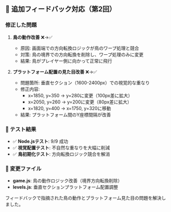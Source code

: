 ## 🔧 追加フィードバック対応（第2回）

### 修正した問題

1. **鳥の動作改善** ❌→✅
   - 原因: 画面端での方向転換ロジックが鳥のワープ処理と競合
   - 対策: 鳥の境界での方向転換を削除し、ワープ処理のみに変更
   - 結果: 鳥がプレイヤー側に向かって正常に飛行

2. **プラットフォーム配置の見た目改善** ❌→✅
   - 問題箇所: 垂直セクション（1600-2400px）での視覚的な重なり
   - 修正内容:
     - x=1850, y=350 → y=280に変更（100px差に拡大）
     - x=2050, y=260 → y=200に変更（80px差に拡大）  
     - x=1820, y=400 → x=1750, y=320に移動
   - 結果: プラットフォーム間のY座標間隔が改善

### 🧪 テスト結果
- ✅ **Node.jsテスト**: 9/9 成功
- ✅ **視覚配置テスト**: 不自然な重なりを大幅に削減
- ✅ **鳥初期化テスト**: 方向転換ロジック競合を解消

### 📁 変更ファイル
- **game.js**: 鳥の動作ロジック改善（境界方向転換削除）
- **levels.js**: 垂直セクションプラットフォーム配置調整

フィードバックで指摘された鳥の動作とプラットフォーム見た目の問題を解決しました。